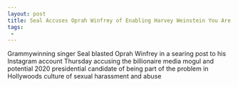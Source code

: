 ```yaml
---
layout: post
title: Seal Accuses Oprah Winfrey of Enabling Harvey Weinstein You Are Part of the Problem
tags:
 -
---
```

Grammywinning singer Seal blasted Oprah Winfrey in a searing post to his Instagram account Thursday accusing the billionaire media mogul and potential 2020 presidential candidate of being part of the problem in Hollywoods culture of sexual harassment and abuse
